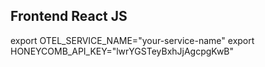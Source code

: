 ## Frontend React JS

export OTEL_SERVICE_NAME="your-service-name"
export HONEYCOMB_API_KEY="lwrYGSTeyBxhJjAgcpgKwB"